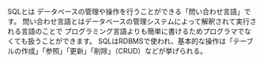 SQLとは
データベースの管理や操作を行うことができる「問い合わせ言語」です。
問い合わせ言語とはデータベースの管理システムによって解釈されて実行される言語のことで
プログラミング言語よりも簡単に書けるためプログラマでなくても扱うことができます。
SQLはRDBMSで使われ、基本的な操作は「テーブルの作成」「参照」「更新」「削除」（CRUD）などが挙げられる。

